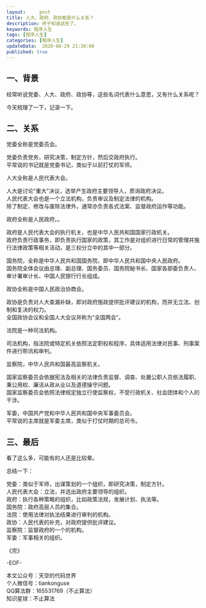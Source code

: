 ```yaml
---   
layout:     post  
title: 人大、政府、政协都是什么关系？  
description: 终于知道这些了。  
keywords: 程序人生  
tags: [程序人生]    
categories: [程序人生]  
updateData:  2020-08-29 21:30:00  
published: true  
---  
```




## 一、背景  


经常听说党委、人大、政府、政协等，这些名词代表什么意思，又有什么关系呢？  


今天梳理了一下，记录一下。  


## 二、关系  


党委全称是党委员会。  


党委负责党务，研究决策，制定方针，然后交政府执行。  
平常说的书记就是党委书记，类似于以前打仗的军师。  


人大全称是人民代表大会。  


人大是讨论"重大"决议，选举产生政府主要领导人，质询政府决议。  
人民代表大会也是一个立法机构，负责审议及制定法律的机构。  
除了制定、修改与废除法律外，通常亦负责各式法案、监督政府运作等功能。  


政府全称是人民政府。。  


政府是人民代表大会的执行机关，也是中华人民共和国国家行政机关。  
政府负责行政事务，即负责执行国家的政策，其工作是对组织进行日常的管理并施行法律政策等相关活动，是三权分立中的其中一部分。  


国务院，全称是中华人民共和国国务院，即中华人民共和国中央人民政府。  
国务院全体会议由总理、副总理、国务委员、国务院秘书长、国家各部委负责人、审计署审计长、中国人民银行行长组成。  




政协全称是中国人民政治协商会。  


政协是负责对人大查漏补缺，即对政府施政提供批评建议的机构，而并无立法、创制和复决的权力。  
全国政协会议和全国人大会议并称为“全国两会”。  




法院是一种司法机构。  


司法机构，指法院或特定机关依照法定职权和程序，具体适用法律对民事、刑事案件进行聆讯和审判。  




监察院，中华人民共和国最高监察机关。  


国家监察委员会依据宪法及相关的法律负责监督、调查、处置公职人员依法履职、秉公用权、廉洁从政从业以及道德操守问题。  
国家监察委员会依照法律规定独立行使监察权，不受行政机关、社会团体和个人的干涉。  


军委，中国共产党和中华人民共和国中央军事委员会。  
平常说的主席就是军委主席，类似于打仗时期的总司令。  


## 三、最后  


看了这么多，可能有的人还是比较晕。  


总结一下：  


党委：类似于军师，出谋策划的一个组织，即研究决策，制定方针。  
人民代表大会：立法，并选出政府主要领导的组织。  
政府：执行各种策略的组织，比如政策法规，发展计划、执法等。  
国务院：政府高层人员的集合。  
法院：使用法律对执法结果进行审判的机构。  
政协：人民代表的补充，对政府提供批评建议。  
监察院：监督政府的一个的机构。  
军委：军事相关的组织。  



《完》  
 

-EOF-  



本文公众号：天空的代码世界  
个人微信号：tiankonguse  
QQ算法群：165531769（不止算法）  
知识星球：不止算法  

